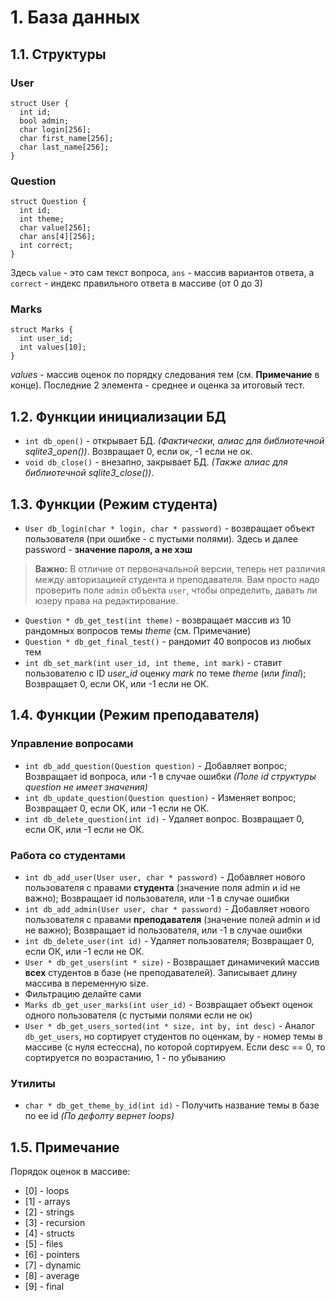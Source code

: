 # 1. База данных
## 1.1. Cтруктуры
### User
```
struct User {
  int id;
  bool admin;
  char login[256];
  char first_name[256];
  char last_name[256];
}
```
### Question
```
struct Question {
  int id;
  int theme;
  char value[256];
  char ans[4][256];
  int correct;
}
```
Здесь `value` - это сам текст вопроса, `ans` - массив вариантов ответа, а `correct` - индекс правильного ответа в массиве (от 0 до 3)
### Marks
```
struct Marks {
  int user_id;
  int values[10];
}
```
*values* - массив оценок по порядку следования тем (см. **Примечание** в конце). Последние 2 элемента - среднее и оценка за итоговый тест.

## 1.2. Функции инициализации БД

- `int db_open()` - открывает БД. *(Фактически, алиас для библиотечной sqlite3_open())*. Возвращает 0, если ок, -1 если не ок.
- `void db_close()` - внезапно, закрывает БД. *(Также алиас для библиотечной sqlite3_close())*.

## 1.3. Функции (Режим студента)

- `User db_login(char * login, char * password)` - возвращает объект пользователя (при ошибке - с пустыми полями). Здесь и далее password - **значение пароля, а не хэш**
> **Важно:** В отличие от первоначальной версии, теперь нет различия между авторизацией студента и преподавателя. Вам просто надо проверить поле `admin` объекта `user`, чтобы определить, давать ли юзеру права на редактирование. 
- `Question * db_get_test(int theme)` - возвращает массив из 10 рандомных вопросов темы *theme* (см. Примечание)
- `Question * db_get_final_test()` - рандомит 40 вопросов из любых тем
- `int db_set_mark(int user_id, int theme, int mark)` - ставит пользователю с ID *user_id* оценку *mark* по теме *theme* (или *final*); Возвращает 0, если ОК, или -1 если не ОК.

## 1.4. Функции (Режим преподавателя)

### Управление вопросами

- `int db_add_question(Question question)` - Добавляет вопрос; Возвращает id вопроса, или -1 в случае ошибки *(Поле id структуры question не имеет значения)*
- `int db_update_question(Question question)` - Изменяет вопрос; Возвращает 0, если ОК, или -1 если не ОК.
- `int db_delete_question(int id)` - Удаляет вопрос. Возвращает 0, если ОК, или -1 если не ОК.

### Работа со студентами

- `int db_add_user(User user, char * password)` - Добавляет нового пользователя с правами **студента** (значение поля admin и id не важно); Возвращает id пользователя, или -1 в случае ошибки
- `int db_add_admin(User user, char * password)` - Добавляет нового пользователя с правами **преподавателя** (значение полей admin и id не важно); Возвращает id пользователя, или -1 в случае ошибки 
- `int db_delete_user(int id)` - Удаляет пользователя; Возвращает 0, если ОК, или -1 если не ОК.
- `User * db_get_users(int * size)` - Возвращает динамичекий массив **всех** студентов в базе (не преподавателей). Записывает длину массива в переменную size.
- Фильтрацию делайте сами
- `Marks db_get_user_marks(int user_id)` - Возвращает объект оценок одного пользователя (c пустыми полями если не ок)
- `User * db_get_users_sorted(int * size, int by, int desc)` - Аналог `db_get_users`, но сортирует студентов по оценкам,  by - номер темы в массиве (с нуля естессна), по которой сортируем. Если desc == 0, то сортируется по возрастанию, 1 - по убыванию

### Утилиты

- `char * db_get_theme_by_id(int id)` - Получить название темы в базе по ее id *(По дефолту вернет loops)*

## 1.5. Примечание
Порядок оценок в массиве:
- \[0\] - loops
- \[1\] - arrays
- \[2\] - strings
- \[3\] - recursion
- \[4\] - structs
- \[5\] - files
- \[6\] - pointers
- \[7\] - dynamic
- \[8\] - average
- \[9\] - final
